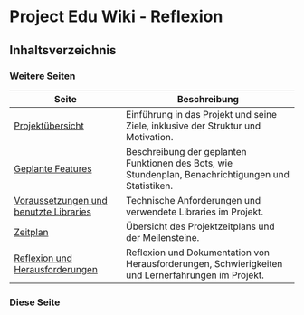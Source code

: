 # Project Edu Wiki - Reflexion

## Inhaltsverzeichnis 

### Weitere Seiten
| **Seite** | **Beschreibung** |
|-|-|
| [Projektübersicht](01_Projektübersicht.md) | Einführung in das Projekt und seine Ziele, inklusive der Struktur und Motivation. |
| [Geplante Features](02_Features.md) | Beschreibung der geplanten Funktionen des Bots, wie Stundenplan, Benachrichtigungen und Statistiken. |
| [Voraussetzungen und benutzte Libraries](03_Voraussetzungen.md) | Technische Anforderungen und verwendete Libraries im Projekt. |
| [Zeitplan](04_Zeitplan.md) | Übersicht des Projektzeitplans und der Meilensteine. |
| [Reflexion und Herausforderungen](05_Reflexion.md) | Reflexion und Dokumentation von Herausforderungen, Schwierigkeiten und Lernerfahrungen im Projekt. |
### Diese Seite
